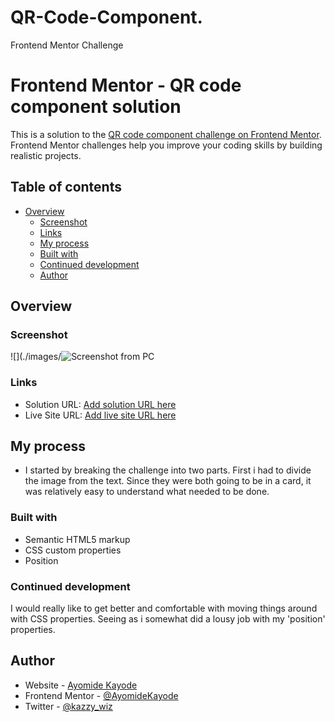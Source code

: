 # QR-Code-Component.
Frontend Mentor Challenge
# Frontend Mentor - QR code component solution

This is a solution to the [QR code component challenge on Frontend Mentor](https://www.frontendmentor.io/challenges/qr-code-component-iux_sIO_H). Frontend Mentor challenges help you improve your coding skills by building realistic projects.

## Table of contents

- [Overview](#overview)
  - [Screenshot](#screenshot)
  - [Links](#links)
  - [My process](#my-process)
  - [Built with](#built-with)
  - [Continued development](#continued-development)
  - [Author](#author)

## Overview

### Screenshot

![](./images/![Screenshot from PC](./qr-code-component-main/images/)

### Links

- Solution URL: [Add solution URL here](https://your-solution-url.com)
- Live Site URL: [Add live site URL here](https://your-live-site-url.com)

## My process

- I started by breaking the challenge into two parts. First i had to divide the image from the text.
  Since they were both going to be in a card, it was relatively easy to understand what needed to be done.

### Built with

- Semantic HTML5 markup
- CSS custom properties
- Position

### Continued development

I would really like to get better and comfortable with moving things around with CSS properties. Seeing as i somewhat did a lousy job with my 'position' properties.

## Author

- Website - [Ayomide Kayode](https://www.frontendmentor.io/)
- Frontend Mentor - [@AyomideKayode](https://www.frontendmentor.io/profile/AyomideKayode)
- Twitter - [@kazzy_wiz](https://twitter.com/kazzy_wiz)
